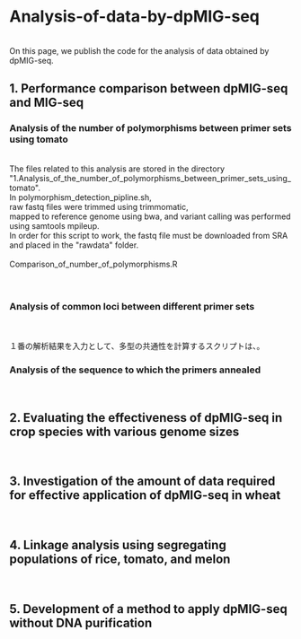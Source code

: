 # Analysis-of-data-by-dpMIG-seq
<br>
On this page, we publish the code for the analysis of data obtained by dpMIG-seq.


## 1. Performance comparison between dpMIG-seq and MIG-seq
### Analysis of the number of polymorphisms between primer sets using tomato

<br>
The files related to this analysis are stored in the directory "1.Analysis_of_the_number_of_polymorphisms_between_primer_sets_using_tomato".  
<br>
In polymorphism_detection_pipline.sh,<br>
raw fastq files were trimmed using trimmomatic,<br>
mapped to reference genome using bwa, and variant calling was performed using samtools mpileup.  
<br>
In order for this script to work, the fastq file must be downloaded from SRA and placed in the "rawdata" folder.
<br>
<br>
Comparison_of_number_of_polymorphisms.R<br>
<br>
<br>

### Analysis of common loci between different primer sets
<br>
<br>
１番の解析結果を入力として、多型の共通性を計算するスクリプトは、。

### Analysis of the sequence to which the primers annealed
<br>

## 2. Evaluating the effectiveness of dpMIG-seq in crop species with various genome sizes
<br>

## 3. Investigation of the amount of data required for effective application of dpMIG-seq in wheat
<br>

## 4. Linkage analysis using segregating populations of rice, tomato, and melon
<br>

## 5. Development of a method to apply dpMIG-seq without DNA purification 
<br>

